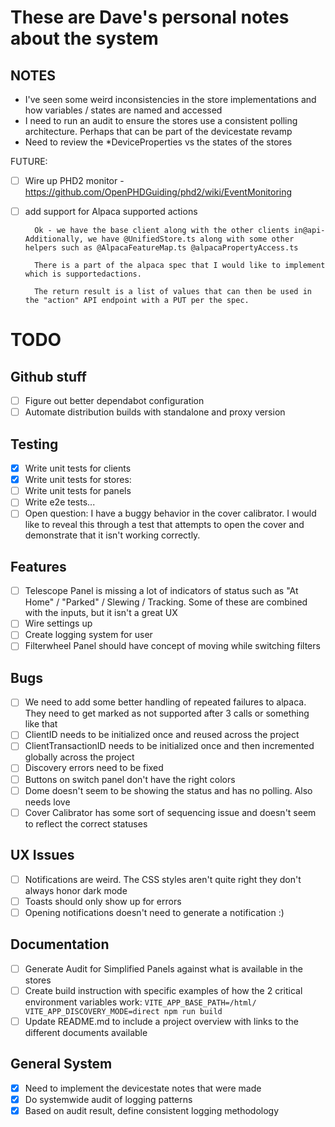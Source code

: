 # These are Dave's personal notes about the system

## NOTES

- I've seen some weird inconsistencies in the store implementations and how variables / states are named and accessed
- I need to run an audit to ensure the stores use a consistent polling architecture. Perhaps that can be part of the devicestate revamp
- Need to review the \*DeviceProperties vs the states of the stores

FUTURE:

- [ ] Wire up PHD2 monitor - https://github.com/OpenPHDGuiding/phd2/wiki/EventMonitoring
- [ ] add support for Alpaca supported actions

        Ok - we have the base client along with the other clients in@api- Additionally, we have @UnifiedStore.ts along with some other helpers such as @AlpacaFeatureMap.ts @alpacaPropertyAccess.ts

        There is a part of the alpaca spec that I would like to implement which is supportedactions.

        The return result is a list of values that can then be used in the "action" API endpoint with a PUT per the spec.

# TODO

## Github stuff

- [ ] Figure out better dependabot configuration
- [ ] Automate distribution builds with standalone and proxy version

## Testing

- [x] Write unit tests for clients
- [x] Write unit tests for stores:
- [ ] Write unit tests for panels
- [ ] Write e2e tests...
- [ ] Open question: I have a buggy behavior in the cover calibrator. I would like to reveal this through a test that attempts to open the cover and demonstrate that it isn't working correctly.

## Features

- [ ] Telescope Panel is missing a lot of indicators of status such as "At Home" / "Parked" / Slewing / Tracking. Some of these are combined with the inputs, but it isn't a great UX
- [ ] Wire settings up
- [ ] Create logging system for user
- [ ] Filterwheel Panel should have concept of moving while switching filters

## Bugs

- [ ] We need to add some better handling of repeated failures to alpaca. They need to get marked as not supported after 3 calls or something like that
- [ ] ClientID needs to be initialized once and reused across the project
- [ ] ClientTransactionID needs to be initialized once and then incremented globally across the project
- [ ] Discovery errors need to be fixed
- [ ] Buttons on switch panel don't have the right colors
- [ ] Dome doesn't seem to be showing the status and has no polling. Also needs love
- [ ] Cover Calibrator has some sort of sequencing issue and doesn't seem to reflect the correct statuses

## UX Issues

- [ ] Notifications are weird. The CSS styles aren't quite right they don't always honor dark mode
- [ ] Toasts should only show up for errors
- [ ] Opening notifications doesn't need to generate a notification :)

## Documentation

- [ ] Generate Audit for Simplified Panels against what is available in the stores
- [ ] Create build instruction with specific examples of how the 2 critical environment variables work: `VITE_APP_BASE_PATH=/html/ VITE_APP_DISCOVERY_MODE=direct npm run build`
- [ ] Update README.md to include a project overview with links to the different documents available

## General System

- [x] Need to implement the devicestate notes that were made
- [x] Do systemwide audit of logging patterns
- [x] Based on audit result, define consistent logging methodology

